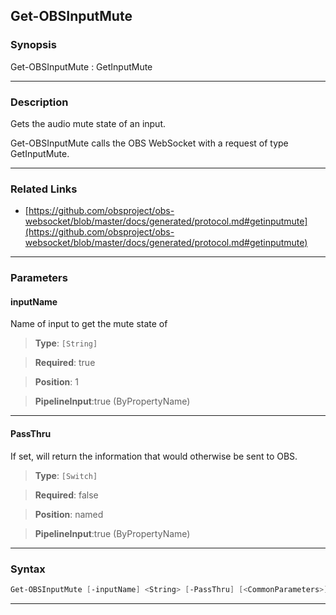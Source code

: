 Get-OBSInputMute
----------------
### Synopsis
Get-OBSInputMute : GetInputMute

---
### Description

Gets the audio mute state of an input.


Get-OBSInputMute calls the OBS WebSocket with a request of type GetInputMute.

---
### Related Links
* [https://github.com/obsproject/obs-websocket/blob/master/docs/generated/protocol.md#getinputmute](https://github.com/obsproject/obs-websocket/blob/master/docs/generated/protocol.md#getinputmute)



---
### Parameters
#### **inputName**

Name of input to get the mute state of



> **Type**: ```[String]```

> **Required**: true

> **Position**: 1

> **PipelineInput**:true (ByPropertyName)



---
#### **PassThru**

If set, will return the information that would otherwise be sent to OBS.



> **Type**: ```[Switch]```

> **Required**: false

> **Position**: named

> **PipelineInput**:true (ByPropertyName)



---
### Syntax
```PowerShell
Get-OBSInputMute [-inputName] <String> [-PassThru] [<CommonParameters>]
```
---
